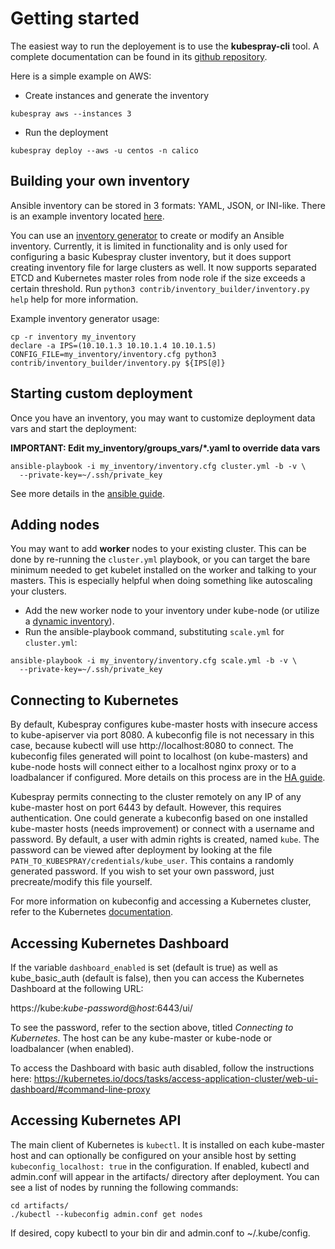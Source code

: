 Getting started
===============

The easiest way to run the deployement is to use the **kubespray-cli** tool.
A complete documentation can be found in its [github repository](https://github.com/kubespray/kubespray-cli).

Here is a simple example on AWS:

* Create instances and generate the inventory

```
kubespray aws --instances 3
```

* Run the deployment

```
kubespray deploy --aws -u centos -n calico
```

Building your own inventory
---------------------------

Ansible inventory can be stored in 3 formats: YAML, JSON, or INI-like. There is
an example inventory located
[here](https://github.com/kubernetes-incubator/kubespray/blob/master/inventory/inventory.example).

You can use an
[inventory generator](https://github.com/kubernetes-incubator/kubespray/blob/master/contrib/inventory_builder/inventory.py)
to create or modify an Ansible inventory. Currently, it is limited in
functionality and is only used for configuring a basic Kubespray cluster inventory, but it does
support creating inventory file for large clusters as well. It now supports
separated ETCD and Kubernetes master roles from node role if the size exceeds a
certain threshold. Run `python3 contrib/inventory_builder/inventory.py help` help for more information.

Example inventory generator usage:

```
cp -r inventory my_inventory
declare -a IPS=(10.10.1.3 10.10.1.4 10.10.1.5)
CONFIG_FILE=my_inventory/inventory.cfg python3 contrib/inventory_builder/inventory.py ${IPS[@]}
```

Starting custom deployment
--------------------------

Once you have an inventory, you may want to customize deployment data vars
and start the deployment:

**IMPORTANT: Edit my_inventory/groups_vars/*.yaml to override data vars**

```
ansible-playbook -i my_inventory/inventory.cfg cluster.yml -b -v \
  --private-key=~/.ssh/private_key
```

See more details in the [ansible guide](ansible.md).

Adding nodes
------------

You may want to add **worker** nodes to your existing cluster. This can be done by re-running the `cluster.yml` playbook, or you can target the bare minimum needed to get kubelet installed on the worker and talking to your masters. This is especially helpful when doing something like autoscaling your clusters.

- Add the new worker node to your inventory under kube-node (or utilize a [dynamic inventory](https://docs.ansible.com/ansible/intro_dynamic_inventory.html)).
- Run the ansible-playbook command, substituting `scale.yml` for `cluster.yml`:
```
ansible-playbook -i my_inventory/inventory.cfg scale.yml -b -v \
  --private-key=~/.ssh/private_key
```

Connecting to Kubernetes
------------------------
By default, Kubespray configures kube-master hosts with insecure access to
kube-apiserver via port 8080. A kubeconfig file is not necessary in this case,
because kubectl will use http://localhost:8080 to connect. The kubeconfig files
generated will point to localhost (on kube-masters) and kube-node hosts will
connect either to a localhost nginx proxy or to a loadbalancer if configured.
More details on this process are in the [HA guide](ha.md).

Kubespray permits connecting to the cluster remotely on any IP of any 
kube-master host on port 6443 by default. However, this requires 
authentication. One could generate a kubeconfig based on one installed 
kube-master hosts (needs improvement) or connect with a username and password.
By default, a user with admin rights is created, named `kube`.
The password can be viewed after deployment by looking at the file 
`PATH_TO_KUBESPRAY/credentials/kube_user`. This contains a randomly generated
password. If you wish to set your own password, just precreate/modify this
file yourself. 

For more information on kubeconfig and accessing a Kubernetes cluster, refer to
the Kubernetes [documentation](https://kubernetes.io/docs/tasks/access-application-cluster/configure-access-multiple-clusters/).

Accessing Kubernetes Dashboard
------------------------------

If the variable `dashboard_enabled` is set (default is true) as well as
kube_basic_auth (default is false), then you can
access the Kubernetes Dashboard at the following URL:

  https://kube:_kube-password_@_host_:6443/ui/

To see the password, refer to the section above, titled *Connecting to
Kubernetes*. The host can be any kube-master or kube-node or loadbalancer
(when enabled).

To access the Dashboard with basic auth disabled, follow the instructions here:
https://kubernetes.io/docs/tasks/access-application-cluster/web-ui-dashboard/#command-line-proxy

Accessing Kubernetes API
------------------------

The main client of Kubernetes is `kubectl`. It is installed on each kube-master
host and can optionally be configured on your ansible host by setting
`kubeconfig_localhost: true` in the configuration. If enabled, kubectl and
admin.conf will appear in the artifacts/ directory after deployment. You can
see a list of nodes by running the following commands:

    cd artifacts/
    ./kubectl --kubeconfig admin.conf get nodes

If desired, copy kubectl to your bin dir and admin.conf to ~/.kube/config.
